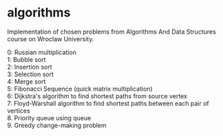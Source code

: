 # algorithms
Implementation of chosen problems from Algorithms And Data Structures course on Wroclaw University.

0: Russian multiplication  
1: Bubble sort  
2: Insertion sort  
3: Selection sort  
4: Merge sort  
5: Fibonacci Sequence (quick matrix multiplication)  
6: Dijkstra's algorithm to find shortest paths from source vertex  
7: Floyd-Warshall algorithm to find shortest paths between each pair of vertices  
8. Priority queue using queue  
9. Greedy change-making problem